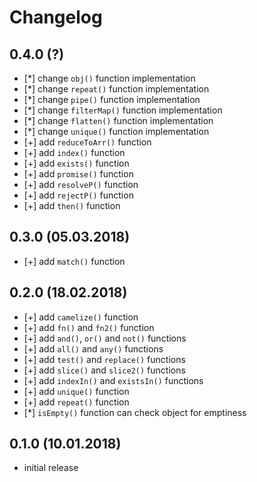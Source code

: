 # Changelog


## 0.4.0 (?)

- [*] change `obj()` function implementation
- [*] change `repeat()` function implementation
- [*] change `pipe()` function implementation
- [*] change `filterMap()` function implementation
- [*] change `flatten()` function implementation
- [*] change `unique()` function implementation
- [+] add `reduceToArr()` function
- [+] add `index()` function
- [+] add `exists()` function
- [+] add `promise()` function
- [+] add `resolveP()` function
- [+] add `rejectP()` function
- [+] add `then()` function


## 0.3.0 (05.03.2018)

- [+] add `match()` function


## 0.2.0 (18.02.2018)

- [+] add `camelize()` function
- [+] add `fn()` and `fn2()` function
- [+] add `and()`, `or()` and `not()` functions
- [+] add `all()` and `any()` functions
- [+] add `test()` and `replace()` functions
- [+] add `slice()` and `slice2()` functions
- [+] add `indexIn()` and `existsIn()` functions
- [+] add `unique()` function
- [+] add `repeat()` function
- [*] `isEmpty()` function can check object for emptiness


## 0.1.0 (10.01.2018)

- initial release
